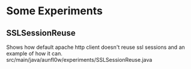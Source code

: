 # Some Experiments



## SSLSessionReuse
Shows how default apache http client doesn't reuse ssl sessions and an example of how it can.
src/main/java/aunfl0w/experiments/SSLSessionReuse.java